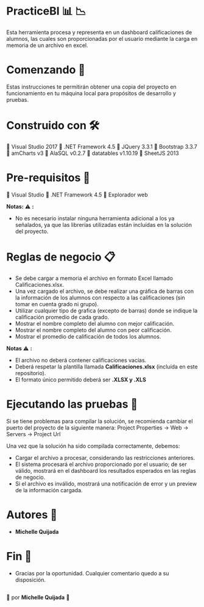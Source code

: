 # PracticeBI :bar_chart: :chart_with_downwards_trend:

Esta herramienta procesa y representa en un dashboard calificaciones de alumnos, las cuales son proporcionadas por el usuario mediante la carga en memoria de un archivo en excel. 

# Comenzando :rocket:

Estas instrucciones te permitirán obtener una copia del proyecto en funcionamiento en tu máquina local para propósitos de desarrollo y pruebas.

# Construido con :hammer_and_wrench:

:small_blue_diamond: Visual Studio 2017
:small_blue_diamond: .NET Framework 4.5
:small_blue_diamond: JQuery 3.3.1
:small_blue_diamond: Bootstrap 3.3.7
:small_blue_diamond: amCharts v3
:small_blue_diamond: AlaSQL v0.2.7
:small_blue_diamond: datatables v1.10.19
:small_blue_diamond: SheetJS 2013

# Pre-requisitos :pencil:

:small_blue_diamond: Visual Studio
:small_blue_diamond: .NET Framework 4.5
:small_blue_diamond: Explorador web

__Notas:__ :warning: __:__
* No es necesario instalar ninguna herramienta adicional a los ya señalados, ya que las librerías utilizadas están incluídas en la solución del proyecto.

# Reglas de negocio :clipboard:

* Se debe cargar a memoria el archivo en formato Excel llamado Calificaciones.xlsx.
* Una vez cargado el archivo, se debe realizar una gráfica de barras con la información de los alumnos con respecto a las calificaciones (sin tomar en cuenta grado ni grupo).
* Utilizar cualquier tipo de grafica (excepto de barras) donde se indique la calificación promedio de cada grado.
* Mostrar el nombre completo del alumno con mejor calificación.
* Mostrar el nombre completo del alumno con peor calificación.
* Mostrar el promedio de calificación de todos los alumnos.

__Notas__ :warning: __:__
* El archivo no deberá contener calificaciones vacías.
* Deberá respetar la plantilla llamada __Calificaciones.xlsx__ (incluída en este repositorio).
* El formato único permitido deberá ser __.XLSX y .XLS__

# Ejecutando las pruebas :checkered_flag:

Si se tiene problemas para compilar la solución, se recomienda cambiar el puerto del proyecto de la siguiente manera:
Project Properties → Web → Servers → Project Url

Una vez que la solución ha sido compilada correctamente, debemos: 

* Cargar el archivo a procesar, considerando las restricciones anteriores.
* El sistema procesará el archivo proporcionado por el usuario; de ser válido, mostrará en el dashboard los resultados esperados en las reglas de negocio.
* Si el archivo es inválido, mostrará una notificación de error y un preview de la información cargada.

# Autores :busts_in_silhouette:

* __Michelle Quijada__

# Fin :raised_hands:

* Gracias por la oportunidad. Cualquier comentario quedo a su disposición.
##
:pencil: por __Michelle Quijada__ :information_desk_person:
